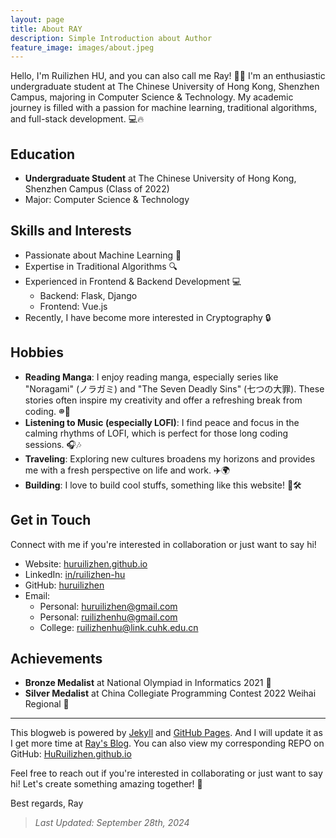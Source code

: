 ```yaml
---
layout: page
title: About RAY
description: Simple Introduction about Author
feature_image: images/about.jpeg
---
```


Hello, I'm Ruilizhen HU, and you can also call me Ray! 🚀😊 I'm an enthusiastic undergraduate student at The Chinese University of Hong Kong, Shenzhen Campus, majoring in Computer Science & Technology. My academic journey is filled with a passion for machine learning, traditional algorithms, and full-stack development. 💻🔥

## Education
- **Undergraduate Student** at The Chinese University of Hong Kong, Shenzhen Campus (Class of 2022)
- Major: Computer Science & Technology

## Skills and Interests
- Passionate about Machine Learning 🤖
- Expertise in Traditional Algorithms 🔍
- Experienced in Frontend & Backend Development 💻
  - Backend: Flask, Django
  - Frontend: Vue.js
- Recently, I have become more interested in Cryptography 🔒

## Hobbies
- **Reading Manga**: I enjoy reading manga, especially series like "Noragami" (ノラガミ) and "The Seven Deadly Sins" (七つの大罪). These stories often inspire my creativity and offer a refreshing break from coding. 𐩔📖
- **Listening to Music (especially LOFI)**: I find peace and focus in the calming rhythms of LOFI, which is perfect for those long coding sessions. 🎧🎶
- **Traveling**: Exploring new cultures broadens my horizons and provides me with a fresh perspective on life and work. ✈️🌍
- **Building**: I love to build cool stuffs, something like this website! 🚧🛠️

## Get in Touch
Connect with me if you're interested in collaboration or just want to say hi!

- Website: [huruilizhen.github.io](https://huruilizhen.github.io)
- LinkedIn: [in/ruilizhen-hu](https://www.linkedin.com/in/ruilizhen-hu)
- GitHub: [huruilizhen](https://github.com/HuRuilizhen)
- Email:
  - Personal: [huruilizhen@gmail.com](mailto:huruilizhen@gmail.com)
  - Personal: [ruilizhenhu@gmail.com](mailto:huruilizhen@gmail.com)
  - College: [ruilizhenhu@link.cuhk.edu.cn](mailto:ruilizhenhu@link.cuhk.edu.cn)

## Achievements
- **Bronze Medalist** at National Olympiad in Informatics 2021 🥉
- **Silver Medalist** at China Collegiate Programming Contest 2022 Weihai Regional 🥈

---

This blogweb is powered by [Jekyll](https://jekyllrb.com/) and [GitHub Pages](https://pages.github.com/). And I will update it as I get more time at [Ray's Blog](https://huruilizhen.github.io). You can also view my corresponding REPO on GitHub: [HuRuilizhen.github.io](https://github.com/HuRuilizhen/HuRuilizhen.github.io)

Feel free to reach out if you're interested in collaborating or just want to say hi! Let's create something amazing together! 🚀

Best regards, Ray

> *Last Updated: September 28th, 2024*
